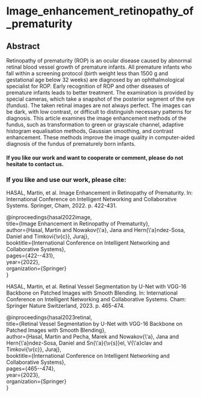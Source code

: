 # Image_enhancement_retinopathy_of_prematurity
## Abstract
Retinopathy of prematurity (ROP) is an ocular disease caused by abnormal retinal blood vessel growth of premature infants. All premature infants who fall within a screening protocol (birth weight less than 1500 g and gestational age below 32 weeks) are diagnosed by an ophthalmological specialist for ROP. Early recognition of ROP and other diseases of premature infants leads to better treatment. The examination is provided by special cameras, which take a snapshot of the posterior segment of the eye (fundus). The taken retinal images are not always perfect. The images can be dark, with low contrast, or difficult to distinguish necessary patterns for diagnosis. This article examines the image enhancement methods of the fundus, such as transformation to green or grayscale channel, adaptive histogram equalisation methods, Gaussian smoothing, and contrast enhancement. These methods improve the image quality in computer-aided diagnosis of the fundus of prematurely born infants.

#### If you like our work and want to cooperate or comment, please do not hesitate to contact us.

### If you like and use our work, please cite:

HASAL, Martin, et al. Image Enhancement in Retinopathy of Prematurity. In: International Conference on Intelligent Networking and Collaborative Systems. Springer, Cham, 2022. p. 422-431.

<div>@inproceedings{hasal2022image,</div>
  <div>title={Image Enhancement in Retinopathy of Prematurity},</div>
  <div>author={Hasal, Martin and Nowakov{\'a}, Jana and Hern{\'a}ndez-Sosa, Daniel and Timkovi{\v{c}}, Juraj},</div>
  <div>booktitle={International Conference on Intelligent Networking and Collaborative Systems},</div>
  <div>pages={422--431},</div>
  <div>year={2022},</div>  
  <div>organization={Springer}</div>
<div>}</div>
  
HASAL, Martin, et al. Retinal Vessel Segmentation by U-Net with VGG-16 Backbone on Patched Images with Smooth Blending. In: International Conference on Intelligent Networking and Collaborative Systems. Cham: Springer Nature Switzerland, 2023. p. 465-474.

<div>@inproceedings{hasal2023retinal,</div>
  <div>title={Retinal Vessel Segmentation by U-Net with VGG-16 Backbone on Patched Images with Smooth Blending},</div>
  <div>author={Hasal, Martin and Pecha, Marek and Nowakov{\'a}, Jana and Hern{\'a}ndez-Sosa, Daniel and Sn{\'a}{\v{s}}el, V{\'a}clav and Timkovi{\v{c}}, Juraj},</div>
  <div>booktitle={International Conference on Intelligent Networking and Collaborative Systems},</div>
  <div>pages={465--474},</div>
  <div>year={2023},</div>
  <div>organization={Springer}</div>
<div>}</div>
